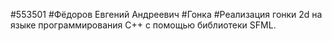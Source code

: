 #553501
#Фёдоров Евгений Андреевич
#Гонка
#Реализация гонки 2d на языке программирования С++ с помощью библиотеки SFML.
